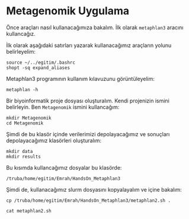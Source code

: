 # Metagenomik Uygulama

Önce araçları nasıl kullanacağımıza bakalım. İlk olarak `metaphlan3` aracını kullancağız.

İlk olarak aşağıdaki satırları yazarak kullanacağımız araçların yolunu belirleyelim:

```
source ~/../egitim/.bashrc
shopt -sq expand_aliases
```

Metaphlan3 programının kullanım kılavuzunu görüntüleyelim:

```
metaphlan -h
```

Bir biyoinformatik proje dosyası oluşturalım. Kendi projenizin ismini belirleyin. Ben `Metagenomik` ismini kullancağım:

```
mkdir Metagenomik
cd Metagenomik
```

Şimdi de bu klasör içinde verilerimizi depolayacağımız ve sonuçları depolayacağımız klasörleri oluşturalım:

```
mkdir data
mkdir results

```

Bu kısımda kullancağımız dosyalar bu klasörde:

```
/truba/home/egitim/Emrah/HandsOn_Metaphlan3
```

Şimdi de, kullanacağımız slurm dosyasını kopyalayalım ve içine bakalım:


```
cp /truba/home/egitim/Emrah/HandsOn_Metaphlan3/metaphlan2.sh .

cat metaphlan2.sh
```

